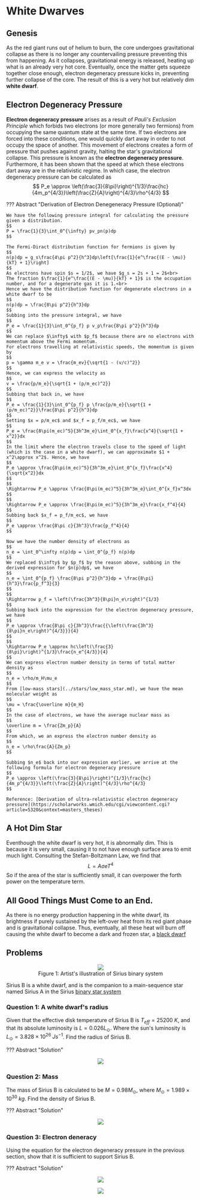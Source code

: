 # White Dwarves


## Genesis

As the red giant runs out of helium to burn, the core undergoes gravitational collapse as there is no longer any countervailing pressure preventing this from happening. As it collapses, gravitational energy is released, heating up what is an already very hot core. Eventually, once the matter gets squeeze together close enough, electron degeneracy pressure kicks in, preventing further collapse of the core.
The result of this is a very hot but relatively dim **white dwarf**.

## Electron Degeneracy Pressure

**Electron degeneracy pressure** arises as a result of *Pauli's Exclusion Principle* which forbids two electrons (or more generally two fermions) from occupying the same quantum state at the same time. If two electrons are forced into these conditions, one would quickly dart away in order to not occupy the space of another. This movement of electrons creates a form of pressure that pushes against gravity, halting the star's gravitational collapse. This pressure is known as the **electron degeneracy pressure**.
Furthermore, it has been shown that the speed at which these electrons dart away are in the relativistic regime. In which case, the electron degeneracy pressure can be calculated as
$$
P_e \approx \left(\frac{3}{8\pi}\right)^{1/3}\frac{hc}{4m_p^{4/3}}\left(\frac{Z}{A}\right)^{4/3}\rho^{4/3}
$$

??? Abstract "Derivation of Electron Denegeneracy Pressure (Optional)"

	We have the following pressure integral for calculating the pressure given a distribution.
	$$
	P = \frac{1}{3}\int_0^{\infty} pv_pn(p)dp
	$$

	The Fermi-Diract distribution function for fermions is given by
	$$
	n(p)dp = g_s\frac{4\pi p^2}{h^3}dp\left[\frac{1}{e^\frac{(E - \mu)}{kT} + 1}\right]
	$$
	As electrons have spin $s = 1/2$, we have $g_s = 2s + 1 = 2$<br>
	The fraction $\frac{1}{e^\frac{(E - \mu)}{kT} + 1}$ is the occupation number, and for a degenerate gas it is 1.<br>
	Hence we have the distribution function for degenerate electrons in a white dwarf to be
	$$
	n(p)dp = \frac{8\pi p^2}{h^3}dp
	$$
	Subbing into the pressure integral, we have
	$$
	P_e = \frac{1}{3}\int_0^{p_f} p v_p\frac{8\pi p^2}{h^3}dp
	$$
	We can replace $\infty$ with $p_f$ because there are no electrons with momentum above the Fermi momentum.
	For electrons travelling at relativistic speeds, the momentum is given by
	$$
	p = \gamma m_e v = \frac{m_ev}{\sqrt{1 - (v/c)^2}}
	$$
	Hence, we can express the velocity as
	$$
	v = \frac{p/m_e}{\sqrt{1 + (p/m_ec)^2}}
	$$
	Subbing that back in, we have
	$$
	P_e = \frac{1}{3}\int_0^{p_f} p \frac{p/m_e}{\sqrt{1 + (p/m_ec)^2}}\frac{8\pi p^2}{h^3}dp
	$$
	Setting $x = p/m_ec$ and $x_f = p_f/m_ec$, we have
	$$
	P_e = \frac{8\pi(m_ec)^5}{3h^3m_e}\int_0^{x_f}\frac{x^4}{\sqrt{1 + x^2}}dx
	$$
	In the limit where the electron travels close to the speed of light (which is the case in a white dwarf), we can approximate $1 + x^2\approx x^2$. Hence, we have
	$$
	P_e \approx \frac{8\pi(m_ec)^5}{3h^3m_e}\int_0^{x_f}\frac{x^4}{\sqrt{x^2}}dx
	$$
	$$
	\Rightarrow P_e \approx \frac{8\pi(m_ec)^5}{3h^3m_e}\int_0^{x_f}x^3dx
	$$
	$$
	\Rightarrow P_e \approx \frac{8\pi(m_ec)^5}{3h^3m_e}\frac{x_f^4}{4}
	$$
	Subbing back $x_f = p_f/m_ec$, we have
	$$
	P_e \approx \frac{8\pi c}{3h^3}\frac{p_f^4}{4}
	$$

	Now we have the number density of electrons as
	$$
	n_e = \int_0^\infty n(p)dp = \int_0^{p_f} n(p)dp
	$$
	We replaced $\infty$ by $p_f$ by the reason above, subbing in the derived expression for $n(p)dp$, we have
	$$
	n_e = \int_0^{p_f} \frac{8\pi p^2}{h^3}dp = \frac{8\pi}{h^3}\frac{p_f^3}{3}
	$$
	$$
	\Rightarrow p_f = \left(\frac{3h^3}{8\pi}n_e\right)^{1/3}
	$$
	Subbing back into the expression for the electron degeneracy pressure, we have
	$$
	P_e \approx \frac{8\pi c}{3h^3}\frac{{\left(\frac{3h^3}{8\pi}n_e\right)^{4/3}}}{4}
	$$
	$$
	\Rightarrow P_e \approx hc\left(\frac{3}{8\pi}\right)^{1/3}\frac{n_e^{4/3}}{4}
	$$
	We can express electron number density in terms of total matter density as
	$$
	n_e = \rho/m_H\mu_e
	$$
	From [low-mass stars](../stars/low_mass_star.md), we have the mean molecular weight as
	$$
	\mu = \frac{\overline m}{m_H}
	$$
	In the case of electrons, we have the average nuclear mass as
	$$
	\overline m = \frac{Zm_p}{A}
	$$
	From which, we an express the electron number density as
	$$
	n_e = \rho\frac{A}{Zm_p}
	$$

	Subbing $n_e$ back into our expression earlier, we arrive at the following formula for electron degeneracy pressure
	$$
	P_e \approx \left(\frac{3}{8\pi}\right)^{1/3}\frac{hc}{4m_p^{4/3}}\left(\frac{Z}{A}\right)^{4/3}\rho^{4/3}
	$$

	Reference: [Derivation of ultra-relativistic electron degeneracy pressure](https://scholarworks.wmich.edu/cgi/viewcontent.cgi?article=5320&context=masters_theses)

## A Hot Dim Star

Eventhough the white dwarf is very hot, it is abnormally dim. This is because it is very small, causing it to not have enough surface area to emit much light. Consulting the Stefan-Boltzmann Law, we find that
$$
L = A\sigma eT^4
$$
So if the area of the star is sufficiently small, it can overpower the forth power on the temperature term.

## All Good Things Must Come to an End.
As there is no energy production happening in the white dwarf, its brightness if purely sustained by the left-over heat from its red giant phase and is gravitational collapse. Thus, eventually, all these heat will burn off causing the white dwarf to become a dark and frozen star, a [black dwarf](black_dwarf.md)

## Problems

<p align = "center">
<img src="../../../assets/dwarves/hohoo.jpg"></img>
<br>
<span>Figure 1: Artist's illustration of Sirius binary system</span>
</p>

Sirius B is a white dwarf, and is the companion to a main-sequence star named Sirius A in the Sirius [binary star system](../dwarves/binary_white_dwarf.md)

### Question 1: A white dwarf's radius

Given that the effective disk temperature of Sirius B is $T_{eff} = 25200\ K$, and that its absolute luminosity is $L = 0.026 L_\odot$. Where the sun's luminosity is $L_\odot = 3.828\times10^{26}\ Js^{-1}$. Find the radius of Sirius B.

??? Abstract "Solution"
	<p align="center">
    	<img src="../../../assets/stars/heheheha.jpeg"></img>
	</p>

### Question 2: Mass
The mass of Sirius B is calculated to be $M = 0.98M_\odot$, where $M_\odot = 1.989\times10^{30}\ kg$. Find the density of Sirius B.

??? Abstract "Solution"
	<p align="center">
    	<img src="../../../assets/stars/hasd.jpeg"></img>
	</p>

### Question 3: Electron deneracy
Using the equation for the electron degeneracy pressure in the previous section, show that it is sufficient to support Sirius B.

??? Abstract "Solution"
	<p align="center">
	    <img src="../../../assets/stars/white1.jpeg"></img>
	</p>
	<p align="center">
    	<img src="../../../assets/stars/white2.jpeg"></img>
	</p>
